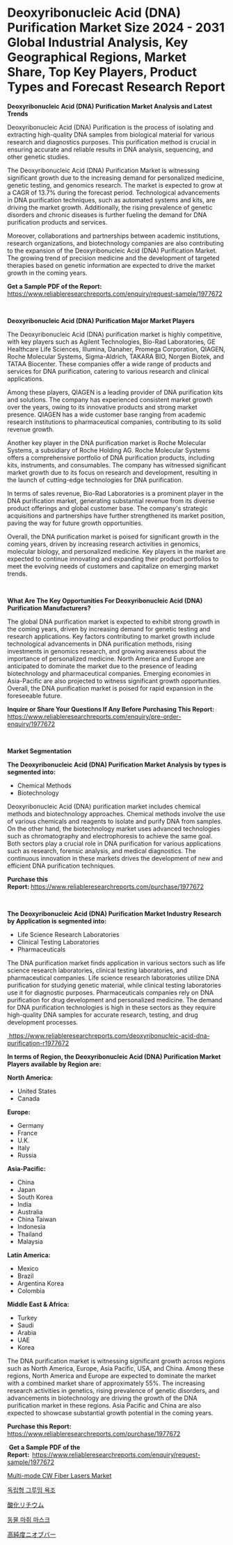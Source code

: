 <p><h1>Deoxyribonucleic Acid (DNA) Purification Market Size 2024 - 2031 Global Industrial Analysis, Key Geographical Regions, Market Share, Top Key Players, Product Types and Forecast Research Report</h1></p><p><strong>Deoxyribonucleic Acid (DNA) Purification Market Analysis and Latest Trends</strong></p>
<p><p>Deoxyribonucleic Acid (DNA) Purification is the process of isolating and extracting high-quality DNA samples from biological material for various research and diagnostics purposes. This purification method is crucial in ensuring accurate and reliable results in DNA analysis, sequencing, and other genetic studies.</p><p>The Deoxyribonucleic Acid (DNA) Purification Market is witnessing significant growth due to the increasing demand for personalized medicine, genetic testing, and genomics research. The market is expected to grow at a CAGR of 13.7% during the forecast period. Technological advancements in DNA purification techniques, such as automated systems and kits, are driving the market growth. Additionally, the rising prevalence of genetic disorders and chronic diseases is further fueling the demand for DNA purification products and services.</p><p>Moreover, collaborations and partnerships between academic institutions, research organizations, and biotechnology companies are also contributing to the expansion of the Deoxyribonucleic Acid (DNA) Purification Market. The growing trend of precision medicine and the development of targeted therapies based on genetic information are expected to drive the market growth in the coming years.</p></p>
<p><strong>Get a Sample PDF of the Report:&nbsp;</strong> <a href="https://www.reliableresearchreports.com/enquiry/request-sample/1977672">https://www.reliableresearchreports.com/enquiry/request-sample/1977672</a></p>
<p>&nbsp;</p>
<p><strong>Deoxyribonucleic Acid (DNA) Purification Major Market Players</strong></p>
<p><p>The Deoxyribonucleic Acid (DNA) purification market is highly competitive, with key players such as Agilent Technologies, Bio-Rad Laboratories, GE Healthcare Life Sciences, Illumina, Danaher, Promega Corporation, QIAGEN, Roche Molecular Systems, Sigma-Aldrich, TAKARA BIO, Norgen Biotek, and TATAA Biocenter. These companies offer a wide range of products and services for DNA purification, catering to various research and clinical applications.</p><p>Among these players, QIAGEN is a leading provider of DNA purification kits and solutions. The company has experienced consistent market growth over the years, owing to its innovative products and strong market presence. QIAGEN has a wide customer base ranging from academic research institutions to pharmaceutical companies, contributing to its solid revenue growth.</p><p>Another key player in the DNA purification market is Roche Molecular Systems, a subsidiary of Roche Holding AG. Roche Molecular Systems offers a comprehensive portfolio of DNA purification products, including kits, instruments, and consumables. The company has witnessed significant market growth due to its focus on research and development, resulting in the launch of cutting-edge technologies for DNA purification.</p><p>In terms of sales revenue, Bio-Rad Laboratories is a prominent player in the DNA purification market, generating substantial revenue from its diverse product offerings and global customer base. The company's strategic acquisitions and partnerships have further strengthened its market position, paving the way for future growth opportunities.</p><p>Overall, the DNA purification market is poised for significant growth in the coming years, driven by increasing research activities in genomics, molecular biology, and personalized medicine. Key players in the market are expected to continue innovating and expanding their product portfolios to meet the evolving needs of customers and capitalize on emerging market trends.</p></p>
<p>&nbsp;</p>
<p><strong>What Are The Key Opportunities For Deoxyribonucleic Acid (DNA) Purification Manufacturers?</strong></p>
<p><p>The global DNA purification market is expected to exhibit strong growth in the coming years, driven by increasing demand for genetic testing and research applications. Key factors contributing to market growth include technological advancements in DNA purification methods, rising investments in genomics research, and growing awareness about the importance of personalized medicine. North America and Europe are anticipated to dominate the market due to the presence of leading biotechnology and pharmaceutical companies. Emerging economies in Asia-Pacific are also projected to witness significant growth opportunities. Overall, the DNA purification market is poised for rapid expansion in the foreseeable future.</p></p>
<p><strong>Inquire or Share Your Questions If Any Before Purchasing This Report:</strong> <a href="https://www.reliableresearchreports.com/enquiry/pre-order-enquiry/1977672">https://www.reliableresearchreports.com/enquiry/pre-order-enquiry/1977672</a></p>
<p>&nbsp;</p>
<p><strong>Market Segmentation</strong></p>
<p><strong>The Deoxyribonucleic Acid (DNA) Purification Market Analysis by types is segmented into:</strong></p>
<p><ul><li>Chemical Methods</li><li>Biotechnology</li></ul></p>
<p><p>Deoxyribonucleic Acid (DNA) purification market includes chemical methods and biotechnology approaches. Chemical methods involve the use of various chemicals and reagents to isolate and purify DNA from samples. On the other hand, the biotechnology market uses advanced technologies such as chromatography and electrophoresis to achieve the same goal. Both sectors play a crucial role in DNA purification for various applications such as research, forensic analysis, and medical diagnostics. The continuous innovation in these markets drives the development of new and efficient DNA purification techniques.</p></p>
<p><strong>Purchase this Report:&nbsp;</strong><a href="https://www.reliableresearchreports.com/purchase/1977672">https://www.reliableresearchreports.com/purchase/1977672</a></p>
<p>&nbsp;</p>
<p><strong>The Deoxyribonucleic Acid (DNA) Purification Market Industry Research by Application is segmented into:</strong></p>
<p><ul><li>Life Science Research Laboratories</li><li>Clinical Testing Laboratories</li><li>Pharmaceuticals</li></ul></p>
<p><p>The DNA purification market finds application in various sectors such as life science research laboratories, clinical testing laboratories, and pharmaceutical companies. Life science research laboratories utilize DNA purification for studying genetic material, while clinical testing laboratories use it for diagnostic purposes. Pharmaceuticals companies rely on DNA purification for drug development and personalized medicine. The demand for DNA purification technologies is high in these sectors as they require high-quality DNA samples for accurate research, testing, and drug development processes.</p></p>
<p><a href="https://www.reliableresearchreports.com/deoxyribonucleic-acid-dna-purification-r1977672">&nbsp;https://www.reliableresearchreports.com/deoxyribonucleic-acid-dna-purification-r1977672</a></p>
<p><strong>In terms of Region, the Deoxyribonucleic Acid (DNA) Purification Market Players available by Region are:</strong></p>
<p>
    <p> <strong> North America: </strong>
        <ul>
            <li>United States</li>
            <li>Canada</li>
        </ul>
        </p> 
    <p> <strong> Europe: </strong>
        <ul>
            <li>Germany</li>
            <li>France</li>
            <li>U.K.</li>
            <li>Italy</li>
            <li>Russia</li>
        </ul>
        </p> 
    <p> <strong> Asia-Pacific: </strong>
        <ul>
            <li>China</li>
            <li>Japan</li>
            <li>South Korea</li>
            <li>India</li>
            <li>Australia</li>
            <li>China Taiwan</li>
            <li>Indonesia</li>
            <li>Thailand</li>
            <li>Malaysia</li>
        </ul>
        </p> 
    <p> <strong> Latin America: </strong>
        <ul>
            <li>Mexico</li>
            <li>Brazil</li>
            <li>Argentina Korea</li>
            <li>Colombia</li>
        </ul>
        </p> 
    <p> <strong> Middle East & Africa: </strong>
        <ul>
            <li>Turkey</li>
            <li>Saudi</li>
            <li>Arabia</li>
            <li>UAE</li>
            <li>Korea</li>
        </ul>
    </p>
    </p>
<p><p>The DNA purification market is witnessing significant growth across regions such as North America, Europe, Asia Pacific, USA, and China. Among these regions, North America and Europe are expected to dominate the market with a combined market share of approximately 55%. The increasing research activities in genetics, rising prevalence of genetic disorders, and advancements in biotechnology are driving the growth of the DNA purification market in these regions. Asia Pacific and China are also expected to showcase substantial growth potential in the coming years.</p></p>
<p><strong>Purchase this Report: </strong><a href="https://www.reliableresearchreports.com/purchase/1977672">https://www.reliableresearchreports.com/purchase/1977672</a></p>
<p>&nbsp;<strong>Get a Sample PDF of the Report:&nbsp;&nbsp;</strong><a href="https://www.reliableresearchreports.com/enquiry/request-sample/1977672">https://www.reliableresearchreports.com/enquiry/request-sample/1977672</a></p>
<p><strong></strong></p>
<p><p><a href="https://github.com/bmorecock/Market-Research-Report-List-4/blob/main/multi-mode-cw-fiber-lasers-market.md">Multi-mode CW Fiber Lasers Market</a></p><p><a href="https://github.com/rifqimuhammad018/Market-Research-Report-List-1/blob/main/3243345179826.md">독립형 그루밍 욕조</a></p><p><a href="https://github.com/tanyaali3/Market-Research-Report-List-2/blob/main/7257605166647.md">酸化リチウム</a></p><p><a href="https://github.com/kvbohdfy111/Market-Research-Report-List-1/blob/main/6875445179825.md">동물 마취 마스크</a></p><p><a href="https://github.com/DwightHuels1/Market-Research-Report-List-1/blob/main/2081232166648.md">高純度ニオブバー</a></p></p>
